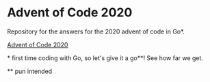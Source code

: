 # Advent of Code 2020

Repository for the answers for the 2020 advent of code in Go*. 

[Advent of Code 2020](https://adventofcode.com/)

\* first time coding with Go, so let's give it a go**! See how far we get.

\** pun intended

